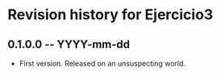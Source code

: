 # Revision history for Ejercicio3

## 0.1.0.0 -- YYYY-mm-dd

* First version. Released on an unsuspecting world.
